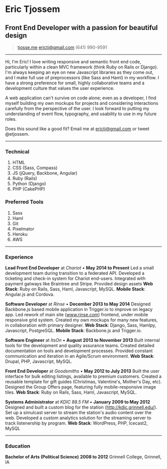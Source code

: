 # Eric Tjossem
## Front End Developer with a passion for beautiful design

> [tjosse.me](http://www.tjosse.me)
> [erictj@gmail.com](mailto:erictj@gmail.com)
> (641) 990-9591

------

Hi, I'm Eric! I love writing responsive and semantic front end code, particularly within a clean MVC framework (think Ruby on Rails or Django). I'm always keeping an eye on new Javascript libraries as they come out, and I make full use of preprocessors (like Sass and Haml) in my workflow. I have a strong preference for small, highly collaborative teams and a development culture that values the user experience.

A web application can't survive on code alone; even as a developer, I find myself building my own mockups for projects and considering interactions carefully from the perspective of the user. I look forward to putting my understanding of event flow, typography, and usability to use in my future roles.

Does this sound like a good fit? Email me at erictj@gmail.com or tweet @etjossem.

------

### Technical

1. HTML
1. CSS (Sass, Compass)
1. JS (jQuery, Backbone, Angular)
1. Ruby (Rails)
1. Python (Django)
1. PHP (CakePHP)

### Preferred Tools

1. Sass
1. Haml
1. Git
1. Pixelmator
1. Heroku
1. AWS

------

### Experience


**Lead Front End Developer** at *Chariot* • __May 2014 to Present__
  Led a small development team during transition to a federated API.
  Developed a ticketing and check-in system for Chariot end-users.
  Integrated with payment gatways like Braintree and Stripe.
  Provided design assets
  **Web Stack**: Ruby on Rails, Sass, Haml, Javascript, MySQL.
  **Mobile Stack**: Angular.js and Cordova.

**Software Developer** at *Rinse* • __December 2013 to May 2014__
  Designed Backbone.js based mobile application in Trigger.io to improve on legacy app.
  Led rework of main site (www.rinse.com) frontend, under mobile responsive grid system.
  Created my own mockups for many new features, in collaboration with primary designer.
  **Web Stack**: Django, Sass, Hamlpy, Javascript, PostgreSQL. 
  **Mobile Stack**: Backbone.js and Trigger.io.

**Software Engineer** at *ItsOn* • __August 2013 to November 2013__
  Built internal tools for the development and quality assurance teams.
  Created detailed documentation on tools and development processes.
  Provided constant communication and iteration in an Agile/Scrum environment.
  **Web Stack**: Drupal, PHP, Javascript, MySQL.

**Front End Developer** at *Goodsmiths* • __May 2012 to July 2013__
  Built the user interface for bulk editing listings, available to premium customers.
  Created a reusable template for gift guides (Christmas, Valentine's, Mother's Day, etc).
  Designed the Group Offers page, featuring fully mobile-responsive image tiles.
  **Web Stack**: Ruby on Rails, Sass, Haml, Javascript, MySQL.

**Systems Administrator** at *KDIC 88.5 FM* • __January 2009 to May 2012__
  Designed and built a custom blog for the station (http://kdic.grinnell.edu/).
  Set up a simulcast server to stream the station's audio content over the web.
  Developed a custom analytics solution for the streaming server to track listenership by program.
  **Web Stack**: WordPress, PHP, Icecast2, MySQL

------

### Education

**Bachelor of Arts (Political Science)** __2008 to 2012__
  Grinnell College, Grinnell, IA